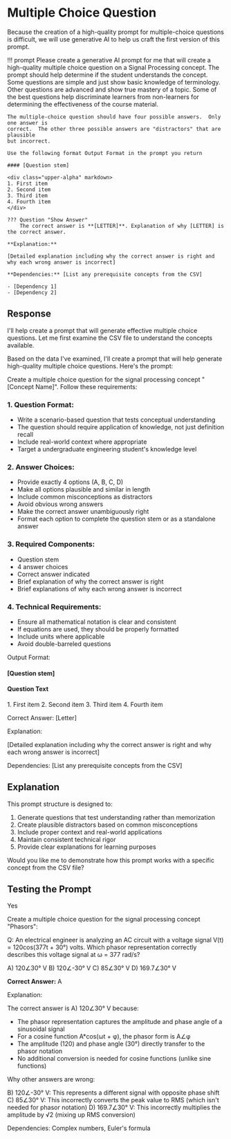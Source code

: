 # Multiple Choice Question

Because the creation of a high-quality prompt for multiple-choice questions is difficult, we will use generative AI to help us craft the first version of this prompt.

!!! prompt
    Please create a generative AI prompt for me that will create a high-quality multiple choice question on a Signal Processing concept.  The prompt should help determine if the student understands the concept.  Some questions are simple and just show basic knowledge of terminology.  Other questions are advanced and show true mastery of a topic.  Some of the best questions help discriminate learners from non-learners for determining the effectiveness of the course material.

    The multiple-choice question should have four possible answers.  Only one answer is
    correct.  The other three possible answers are "distractors" that are plausible
    but incorrect.

    Use the following format Output Format in the prompt you return

    #### [Question stem]

    <div class="upper-alpha" markdown>
    1. First item
    2. Second item
    3. Third item
    4. Fourth item
    </div>

    ??? Question "Show Answer"
        The correct answer is **[LETTER]**. Explanation of why [LETTER] is the correct answer.
    
    **Explanation:**

    [Detailed explanation including why the correct answer is right and why each wrong answer is incorrect]

    **Dependencies:** [List any prerequisite concepts from the CSV]

    - [Dependency 1]
    - [Dependency 2]

## Response

I'll help create a prompt that will generate effective multiple choice questions. Let me first examine the CSV file to understand the concepts available.

Based on the data I've examined, I'll create a prompt that will help generate high-quality multiple choice questions. Here's the prompt:

Create a multiple choice question for the signal processing concept "[Concept Name]". Follow these requirements:

### 1. Question Format:

- Write a scenario-based question that tests conceptual understanding
- The question should require application of knowledge, not just definition recall
- Include real-world context where appropriate
- Target a undergraduate engineering student's knowledge level

### 2. Answer Choices:

- Provide exactly 4 options (A, B, C, D)
- Make all options plausible and similar in length
- Include common misconceptions as distractors
- Avoid obvious wrong answers
- Make the correct answer unambiguously right
- Format each option to complete the question stem or as a standalone answer

### 3. Required Components:

- Question stem
- 4 answer choices
- Correct answer indicated
- Brief explanation of why the correct answer is right
- Brief explanations of why each wrong answer is incorrect

### 4. Technical Requirements:

- Ensure all mathematical notation is clear and consistent
- If equations are used, they should be properly formatted
- Include units where applicable
- Avoid double-barreled questions

Output Format:
#### [Question stem]

#### Question Text

<div class="upper-alpha" markdown>
1. First item
2. Second item
3. Third item
4. Fourth item
</div>

Correct Answer: [Letter]

Explanation:

[Detailed explanation including why the correct answer is right and why each wrong answer is incorrect]

Dependencies: [List any prerequisite concepts from the CSV]

## Explanation

This prompt structure is designed to:

1. Generate questions that test understanding rather than memorization
2. Create plausible distractors based on common misconceptions
3. Include proper context and real-world applications
4. Maintain consistent technical rigor
5. Provide clear explanations for learning purposes

Would you like me to demonstrate how this prompt works with a specific concept from the CSV file?

## Testing the Prompt
Yes

Create a multiple choice question for the signal processing concept "Phasors":

Q: An electrical engineer is analyzing an AC circuit with a voltage signal V(t) = 120cos(377t + 30°) volts. Which phasor representation correctly describes this voltage signal at ω = 377 rad/s?

A) 120∠30° V
B) 120∠-30° V
C) 85∠30° V
D) 169.7∠30° V

**Correct Answer:** A

Explanation:

The correct answer is A) 120∠30° V because:

- The phasor representation captures the amplitude and phase angle of a sinusoidal signal
- For a cosine function A*cos(ωt + φ), the phasor form is A∠φ
- The amplitude (120) and phase angle (30°) directly transfer to the phasor notation
- No additional conversion is needed for cosine functions (unlike sine functions)

Why other answers are wrong:

B) 120∠-30° V: This represents a different signal with opposite phase shift
C) 85∠30° V: This incorrectly converts the peak value to RMS (which isn't needed for phasor notation)
D) 169.7∠30° V: This incorrectly multiplies the amplitude by √2 (mixing up RMS conversion)

Dependencies: Complex numbers, Euler's formula